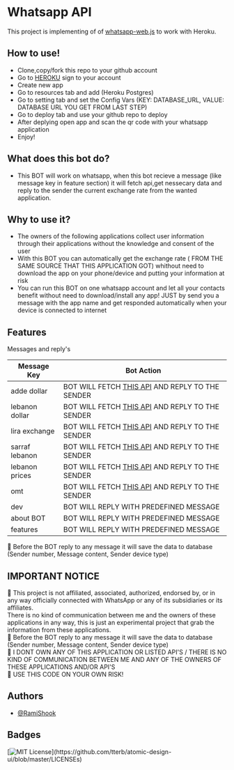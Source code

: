 # Whatsapp API
This project is implementing of of <a href="https://github.com/pedroslopez/whatsapp-web.js">whatsapp-web.js</a> to work with Heroku.

## How to use!

- Clone,copy/fork this repo to your github account
- Go to <a href="https://dashboard.heroku.com/">HEROKU</a> sign to your account
- Create new app
- Go to resources tab and add (Heroku Postgres)
- Go to setting tab and set the Config Vars (KEY: DATABASE_URL, VALUE: DATABASE URL YOU GET FROM LAST STEP)
- Go to deploy tab and use your github repo to deploy
- After deplying open app and scan the qr code with your whatsapp application
- Enjoy!


## What does this bot do?
- This BOT will work on whatsapp, when this bot recieve a message (like message key in feature section) it will fetch api,get nessecary data and reply to the sender the current exchange rate from the wanted application.

## Why to use it?
- The owners of the following applications collect user information through their applications without the knowledge and consent of the user
- With this BOT you can automatically get the exchange rate ( FROM THE SAME SOURCE THAT THIS APPLICATION GOT) whithout need to download the app on your phone/device and putting your information at risk
- You can run this BOT on one whatsapp account and let all your contacts benefit without need to download/install any app! JUST by send you a message with the app name and get responded automatically when your device is connected to internet
## Features
 Messages and reply's

Message Key  | Bot Action
------------- | -------------
adde dollar  | BOT WILL FETCH <a href="https://pharmate.app/liraapi/getrate.php">THIS API</a> AND REPLY TO THE SENDER
lebanon dollar  | BOT WILL FETCH <a href="https://pharmate.app/liraapi/getrate.php">THIS API</a> AND REPLY TO THE SENDER
lira exchange  | BOT WILL FETCH <a href="https://pharmate.app/liraapi/getrate.php">THIS API</a> AND REPLY TO THE SENDER
sarraf lebanon  | BOT WILL FETCH <a href="https://pharmate.app/liraapi/getrate.php">THIS API</a> AND REPLY TO THE SENDER
lebanon prices  | BOT WILL FETCH <a href="https://pharmate.app/liraapi/getrate.php">THIS API</a> AND REPLY TO THE SENDER
omt  | BOT WILL FETCH <a href="https://www.omt.com.lb/api/exchange-rate?lang=en">THIS API</a> AND REPLY TO THE SENDER
dev  | BOT WILL REPLY WITH PREDEFINED MESSAGE
about BOT  | BOT WILL REPLY WITH PREDEFINED MESSAGE
features  | BOT WILL REPLY WITH PREDEFINED MESSAGE


 :red_circle: Before the BOT reply to any message it will save the data to database (Sender number, Message content, Sender device type) 


## IMPORTANT NOTICE

 :red_circle: This project is not affiliated, associated, authorized, endorsed by, or in any way officially connected with WhatsApp or any of its subsidiaries or its affiliates.\
 There is no kind of communication between me and the owners of these applications in any way, this is just an experimental project that grab the information from these applications.\
 :red_circle: Before the BOT reply to any message it will save the data to database (Sender number, Message content, Sender device type)\
 :red_circle: I DONT OWN ANY OF THIS APPLICATION OR LISTED API'S / THERE IS NO KIND OF COMMUNICATION BETWEEN ME AND ANY OF THE OWNERS OF THESE APPLICATIONS AND/OR API'S\
 :red_circle: USE THIS CODE ON YOUR OWN RISK!
 
 

## Authors

- [@RamiShook](https://www.github.com/RamiShook)

## Badges


[![MIT License](https://img.shields.io/apm/l/atomic-design-ui.svg?)](https://github.com/tterb/atomic-design-ui/blob/master/LICENSEs)


